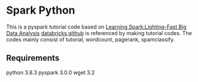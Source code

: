 # Spark Python
This is a pyspark tutorial code based on [Learning Spark:Lighting-Fast Big Data Analysis](https://www.oreilly.com/library/view/learning-spark/9781449359034/)
[databricks github](https://github.com/databricks/learning-spark) is referenced by making tutorial codes. The codes mainly consist of tutorial, wordcount, pagerank, spamclassify.

## Requirements
python 3.8.3
pyspark 3.0.0
wget 3.2